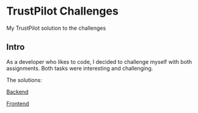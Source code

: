 # TrustPilot Challenges
My TrustPilot solution to the challenges

## Intro
As a developer who likes to code, I decided to challenge myself with both assignments. Both tasks were interesting and challenging. 

The solutions: 

[Backend](https://github.com/Jakub41/TrustPilotChalanges/tree/master/BackEnd)

[Frontend](https://github.com/Jakub41/TrustPilotChalanges/tree/master/FrontEnd)
